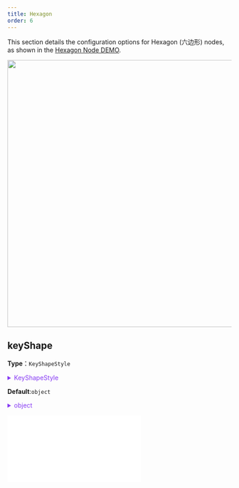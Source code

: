 ```yaml
---
title: Hexagon
order: 6
---
```


This section details the configuration options for Hexagon (六边形) nodes, as shown in the [Hexagon Node DEMO](/en/examples/item/defaultNodes/#hexagon).

<img src="https://mdn.alipayobjects.com/huamei_qa8qxu/afts/img/A*muosSr4ft8QAAAAAAAAAAAAADmJ7AQ/original" width=600 />

## keyShape

**Type**：`KeyShapeStyle`

<details>

<summary style="color: #873bf4; cursor: pointer">KeyShapeStyle</summary>

```typescript
type KeyShapeStyle = StyleProps & {
  /**
   * The size of the radius of the hexagon's circumcircle.
   */
  r?: number;
  /**
   * The orientation of the hexagon. It can be either vertical (`vertical`) or horizontal (`horizontal`), determining the hexagon's orientation on the canvas.
   */
  direction?: 'vertical' | 'horizontal';
};
```

For more detailed style configuration, refer to [Polygon](../shape/PolygonStyleProps.en.md)。

</details>

**Default**:`object`

<details>

<summary style="color: #873bf4; cursor: pointer">object</summary>

```json
{
  "r": 16,
  "direction": "vertical"
}
```

</details>

<embed src="../../../common/NodeShapeStyles.en.md"></embed>
